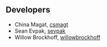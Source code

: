 ## Developers

* China Magat, [csmagt](https://github.com/csmagat)
* Sean Evpak, [sevpak](https://github.com/sevpak)
* Willow Brockhoff, [willowbrockhoff](https://github.com/willowbrockhoff)
